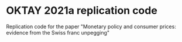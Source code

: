 # OKTAY 2021a replication code
Replication code for the paper "Monetary policy and consumer prices: evidence from the Swiss franc unpegging"
